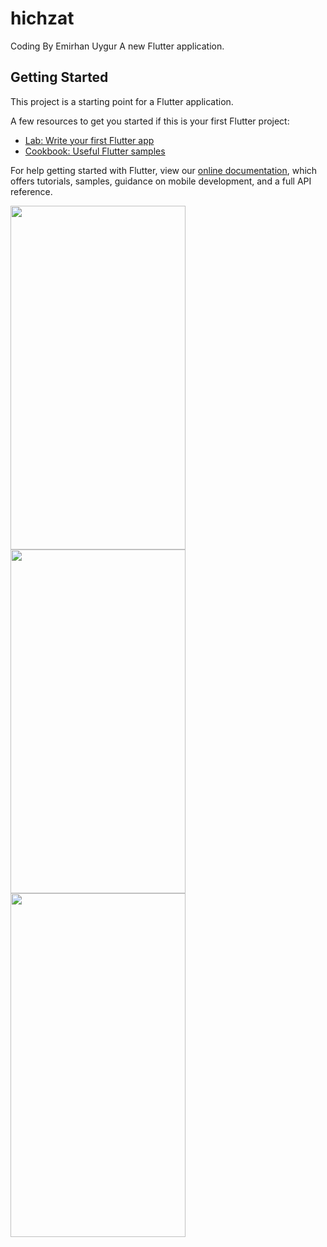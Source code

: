 # hichzat
Coding By Emirhan Uygur
A new Flutter application.

## Getting Started

This project is a starting point for a Flutter application.

A few resources to get you started if this is your first Flutter project:

- [Lab: Write your first Flutter app](https://flutter.dev/docs/get-started/codelab)
- [Cookbook: Useful Flutter samples](https://flutter.dev/docs/cookbook)

For help getting started with Flutter, view our
[online documentation](https://flutter.dev/docs), which offers tutorials,
samples, guidance on mobile development, and a full API reference.


<img src="https://user-images.githubusercontent.com/63923830/128486282-4b430beb-da1c-493f-a2b8-4a717363c95a.png" width="280" height="550">
<img src="https://user-images.githubusercontent.com/63923830/128486782-81b4628c-3657-41fd-91d8-2acfeb464e58.jpeg" width="280" height="550">
<img src="https://user-images.githubusercontent.com/63923830/128486953-7d8d0bf3-1863-463f-988b-ef78a3ff6528.jpeg" width="280" height="550">

